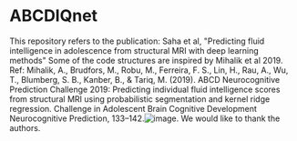 # ABCDIQnet
This repository refers to the publication: Saha et al, "Predicting fluid intelligence in adolescence from structural MRI with deep learning methods"
Some of the code structures are inspired by Mihalik et al 2019.
Ref: Mihalik, A., Brudfors, M., Robu, M., Ferreira, F. S., Lin, H., Rau, A., Wu, T., Blumberg, S. B., Kanber, B., & Tariq, M. (2019). ABCD Neurocognitive Prediction Challenge 2019: Predicting individual fluid intelligence scores from structural MRI using probabilistic segmentation and kernel ridge regression. Challenge in Adolescent Brain Cognitive Development Neurocognitive Prediction, 133–142.![image](https://user-images.githubusercontent.com/10149107/109598125-c4995680-7b6c-11eb-85b2-b5439ced61c5.png). 
We would like to thank the authors.
